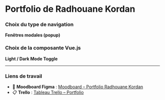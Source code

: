 # Portfolio de Radhouane Kordan  


### Choix du type de navigation  
**Fenêtres modales (popup)**  

### Choix de la composante Vue.js  
**Light / Dark Mode Toggle**  

---

### Liens de travail  
- 🎨 **Moodboard Figma** : [Moodboard – Portfolio Radhouane Kordan](https://www.figma.com/design/xplmVOPtxwnZdko0HBa98k/Moodboard-Porfolio-Radhouane-Kordan?node-id=8-30&t=ShHNOjHcYY6oq6E1-1)  
- 📋 **Trello** : [Tableau Trello – Portfolio](https://trello.com/invite/b/68c1ca3deda14fd880085e34/ATTId5c29c9f02cfc7ec4232b078c4ffbe3e74321084/portfolio-de-radhouane-kordan)  
